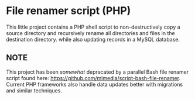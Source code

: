 # File renamer script (PHP)
This little project contains a PHP shell script to non-destructively copy a source directory and recursively rename all directories and files in the destination directory. while also updating records in a MySQL database.

## NOTE
This project has been *somewhat* depracated by a parallel Bash file renamer script found here: https://github.com/mlmedia/script-bash-file-renamer. Current PHP frameworks also handle data updates better with migrations and similar techniques.